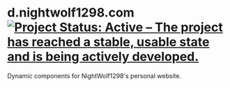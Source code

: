 # d.nightwolf1298.com [![Project Status: Active – The project has reached a stable, usable state and is being actively developed.](https://www.repostatus.org/badges/latest/active.svg)](https://www.repostatus.org/#active)

Dynamic components for NightWolf1298's personal website.
